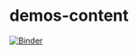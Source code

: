 # demos-content
[![Binder](https://mybinder.org/badge_logo.svg)](https://mybinder.org/v2/gh/yingranbc/demos-content/master)

